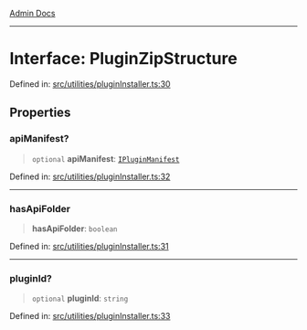 [Admin Docs](/)

***

# Interface: PluginZipStructure

Defined in: [src/utilities/pluginInstaller.ts:30](https://github.com/Sourya07/talawa-api/blob/ead7a48e0174153214ee7311f8b242ee1c1a12ca/src/utilities/pluginInstaller.ts#L30)

## Properties

### apiManifest?

> `optional` **apiManifest**: [`IPluginManifest`](../../../plugin/types/interfaces/IPluginManifest.md)

Defined in: [src/utilities/pluginInstaller.ts:32](https://github.com/Sourya07/talawa-api/blob/ead7a48e0174153214ee7311f8b242ee1c1a12ca/src/utilities/pluginInstaller.ts#L32)

***

### hasApiFolder

> **hasApiFolder**: `boolean`

Defined in: [src/utilities/pluginInstaller.ts:31](https://github.com/Sourya07/talawa-api/blob/ead7a48e0174153214ee7311f8b242ee1c1a12ca/src/utilities/pluginInstaller.ts#L31)

***

### pluginId?

> `optional` **pluginId**: `string`

Defined in: [src/utilities/pluginInstaller.ts:33](https://github.com/Sourya07/talawa-api/blob/ead7a48e0174153214ee7311f8b242ee1c1a12ca/src/utilities/pluginInstaller.ts#L33)
